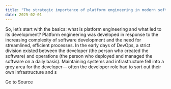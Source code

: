 ```yaml
---
title: "The strategic importance of platform engineering in modern software development"
date: 2025-02-01
---
```


So, let’s start with the basics: what is platform engineering and what led to its development? Platform engineering was developed in response to the increasing complexity of software development and the need for streamlined, efficient processes. In the early days of DevOps, a strict division existed between the developer (the person who created the software) and operations (the person who deployed and managed the software on a daily basis). Maintaining systems and infrastructure fell into a grey area for the developer— often the developer role had to sort out their own infrastructure and s

Go to Source
